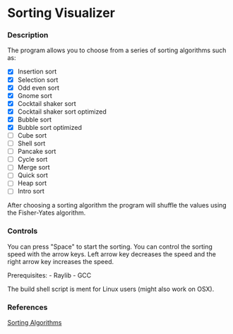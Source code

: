 # Sorting Visualizer

### Description
The program allows you to choose from a series of sorting algorithms such as:

- [X] Insertion sort
- [X] Selection sort
- [X] Odd even sort
- [X] Gnome sort
- [X] Cocktail shaker sort
- [X] Cocktail shaker sort optimized
- [X] Bubble sort
- [X] Bubble sort optimized
- [ ] Cube sort
- [ ] Shell sort
- [ ] Pancake sort
- [ ] Cycle sort
- [ ] Merge sort
- [ ] Quick sort
- [ ] Heap sort
- [ ] Intro sort

After choosing a sorting algorithm the program will shuffle the values using the
Fisher-Yates algorithm.

### Controls
You can press "Space" to start the sorting.
You can control the sorting speed with the arrow keys. Left arrow key decreases
the speed and the right arrow key increases the speed.

Prerequisites:
    - Raylib
    - GCC

The build shell script is ment for Linux users (might also work on OSX).

### References
[Sorting Algorithms](https://en.wikipedia.org/wiki/Sorting_algorithm)

